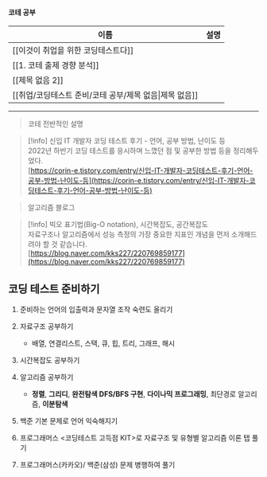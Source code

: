   

#### 코테 공부

|이름|설명|
|---|---|
|[[이것이 취업을 위한 코딩테스트다]]||
|[[1. 코테 출제 경향 분석]]||
|[[제목 없음 2]]||
|[[취업/코딩테스트 준비/코테 공부/제목 없음\|제목 없음]]||

  
  

  

  

  

  

  

---

  

> 코테 전반적인 설명

> [!info] 신입 IT 개발자 코딩 테스트 후기 - 언어, 공부 방법, 난이도 등  
> 2022년 하반기 코딩 테스트를 응시하며 느꼈던 점 및 공부한 방법 등을 정리해두었다.  
> [https://corin-e.tistory.com/entry/신입-IT-개발자-코딩테스트-후기-언어-공부-방법-난이도-등](https://corin-e.tistory.com/entry/신입-IT-개발자-코딩테스트-후기-언어-공부-방법-난이도-등)  

  

> 알고리즘 블로그

> [!info] 빅오 표기법(Big-O notation), 시간복잡도, 공간복잡도  
> 자료구조나 알고리즘에서 성능 측정의 가장 중요한 지표인 개념을 먼저 소개해드려야 할 것 같습니다.  
> [https://blog.naver.com/kks227/220769859177](https://blog.naver.com/kks227/220769859177)  

  

## 코딩 테스트 준비하기

1. 준비하는 언어의 입출력과 문자열 조작 숙련도 올리기
2. 자료구조 공부하기
    - 배열, 연결리스트, 스택, 큐, 힙, 트리, 그래프, 해시
3. 시간복잡도 공부하기
4. 알고리즘 공부하기
    - **정렬**, **그리디**, **완전탐색 DFS/BFS 구현**, **다이나믹 프로그래밍**, 최단경로 알고리즘, **이분탐색**

  

1. 백준 기본 문제로 언어 익숙해지기
2. 프로그래머스 <코딩테스트 고득점 KIT>로 자료구조 및 유형별 알고리즘 이론 탭 풀기
3. 프로그래머스(카카오)/ 백준(삼성) 문제 병행하여 풀기